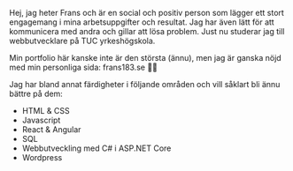 Hej, jag heter Frans och är en social och positiv person som lägger ett stort engagemang i mina arbetsuppgifter och resultat. Jag har även lätt för att kommunicera med andra och gillar att lösa problem. Just nu studerar jag till webbutvecklare på TUC yrkeshögskola.

Min portfolio här kanske inte är den största (ännu), men jag är ganska nöjd med min personliga sida: frans183.se 🦩🌺

Jag har bland annat färdigheter i följande områden och vill såklart bli ännu bättre på dem:
- HTML & CSS
- Javascript
- React & Angular
- SQL
- Webbutveckling med C# i ASP.NET Core
- Wordpress

